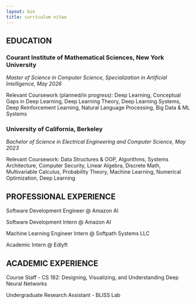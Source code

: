```yaml
---
layout: bio
title: curriculum vitae
---
```


## EDUCATION

### Courant Institute of Mathematical Sciences, New York University
_Master of Science in Computer Science, Specialization in Artificial Intelligence, May 2026_

Relevant Coursework (planned/in progress): Deep Learning, Conceptual Gaps in Deep Learning, Deep Learning Theory, Deep Learning Systems, Deep Reinforcement Learning, Natural Language Processing, Big Data & ML Systems

### University of California, Berkeley
_Bachelor of Science in Electrical Engineering and Computer Science, May 2023_

Relevant Coursework: Data Structures & OOP, Algorithms, Systems Architecture, Computer Security, Linear Algebra, Discrete Math, Multivariable Calculus, Probability Theory, Machine Learning, Numerical Optimization, Deep Learning

## PROFESSIONAL EXPERIENCE

Software Development Engineer @ Amazon AI

Software Development Intern @ Amazon AI

Machine Learning Engineer Intern @ Softpath Systems LLC

Academic Intern @ Edlyft

## ACADEMIC EXPERIENCE

Course Staff - CS 182: Designing, Visualizing, and Understanding Deep Neural Networks

Undergraduate Research Assistant - BLISS Lab
